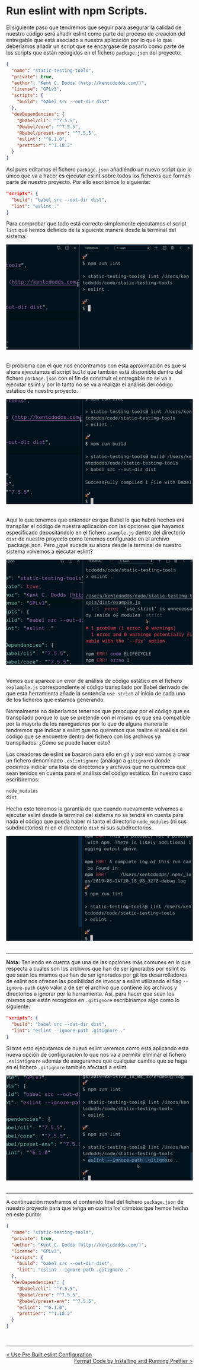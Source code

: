 # Run eslint with npm Scripts.

El siguiente paso que tendremos que seguir para asegurar la calidad de nuestro código será añadir eslint como parte del proceso de creación del entregable que está asociado a nuestra aplicación por lo que lo que deberíamos añadir un script que se encargase de pasarlo como parte de los scripts que están recogidos en el fichero `package.json` del proyecto:

```json
{
  "name": "static-testing-tools",
  "private": true,
  "author": "Kent C. Dodds (http://kentcdodds.com/)",
  "license": "GPLv3",
  "scripts": {
    "build": "babel src --out-dir dist"
  },
  "devDependencies": {
    "@babel/cli": "^7.5.5",
    "@babel/core": "^7.5.5",
    "@babel/preset-env": "^7.5.5",
    "eslint": "^6.1.0",
    "prettier": "^1.18.2"
  }
}
```

Así pues editamos el fichero `package.json` añadiéndo un nuevo script que lo único que va a hacer es ejecutar eslint sobre todos los ficheros que forman parte de nuestro proyecto. Por ello escribimos lo siguiente:

```json
"scripts": {
  "build": "babel src --out-dir dist",
  "lint": "eslint ."
}
```

Para comprobar que todo está correcto simplemente ejecutamos el script `lint` que hemos definido de la siguiente manera desde la terminal del sistema:

<div style='text-align: center'>
  <img src='../images/ch02/02_16.png' />
</div>
<br />

El problema con el que nos encontramos con esta aproximación es que si ahora ejecutamos el script `build` que también está disponible dentro del fichero `package.json` con el fin de construir el entregable no se va a ejecutar eslint y por lo tanto no se va a realizar el análisis del código estático de nuestro proyecto.

<div style='text-align: center'>
  <img src='../images/ch02/02_17.png' />
</div>
<br />

Aquí lo que tenemos que entender es que Babel lo que habrá hechos erá transpilar el código de nuestra aplicación con las opciones que hayamos especificado depositándolo en el fichero `example.js` dentro del directorio `dist` de nuestro proyecto como tenemos configurado en el archivo `package.json. Pero ¿qué sucede su ahora desde la terminal de nuestro sistema volvemos a ejecutar eslint?

<div style='text-align: center'>
  <img src='../images/ch02/02_18.png' />
</div>
<br />

Vemos que aparece un error de análisis de código estático en el fichero `explample.js` correspondiente al código transpilado por Babel derivado de que esta herramienta añade la sentencia `use strict` al inicio de cada uno de los ficheros que estamos generando.

Normalmente no deberíamos tenernos que preocupar por el código que es transpilado porque lo que se pretende con el mismo es que sea compatible por la mayoría de los navegadores por lo que de alguna manera le tendremos que indicar a eslint que no queremos que realice el análisis del código que se encuentre dentro del fichero con los archivos ya transpilados. ¿Cómo se puede hacer esto?

Los creadores de eslint se basaron para ello en git y por eso vamos a crear un fichero denominado `.eslintignore` (análogo a `gitignore`) donde podemos indicar una lista de directorios y archivos que no queremos que sean tenidos en cuenta para el análisis del código estático. En nuestro caso escribiremos:

```js
node_modules
dist
```

Hecho esto tenemos la garantía de que cuando nuevamente volvamos a ejecutar eslint desde la terminal del sistema no se tendrá en cuenta para nada el código que pueda haber ni tanto el directorio `node_modules` (ni sus subdirectorios) ni en el directorio `dist` ni sus subdirectorios.

<div style='text-align: center'>
  <img src='../images/ch02/02_19.png' />
</div>
<br />

---
**Nota:** Teniendo en cuenta que una de las opciones más comunes en lo que respecta a cuáles son los archivos que han de ser ignorados por eslint es que sean los mismos que han de ser ignorados por git los desarrolladores de eslint nos ofrecen las posibilidad de invocar a eslint utilizando el flag `--ignore-path` cuyo valor a de ser el archivo que contiene los archivos y directorios a ignorar por la herramienta. Así, para hacer que sean los mismos que están recogidos en `.gitignore` escribiríamos algo como lo siguiente:

```json
"scripts": {
  "build": "babel src --out-dir dist",
  "lint": "eslint --ignore-path .gitignore ."
}
```

Si tras esto ejecutamos de nuevo eslint veremos como está aplicando esta nueva opción de configuración lo que nos va a permitir eliminar el fichero `.eslintignore` además de asegurarnos que cualquier cambio que se haga en el fichero `.gitignore` también afectará a eslint.

<div style='text-align: center'>
  <img src='../images/ch02/02_20.png' />
</div>
<br />

---

A continuación mostramos el contenido final del fichero `package.json` de nuestro proyecto para que tenga en cuenta los cambios que hemos hecho en este punto:

```json
{
  "name": "static-testing-tools",
  "private": true,
  "author": "Kent C. Dodds (http://kentcdodds.com/)",
  "license": "GPLv3",
  "scripts": {
    "build": "babel src --out-dir dist",
    "lint": "eslint --ignore-path .gitignore ."
  },
  "devDependencies": {
    "@babel/cli": "^7.5.5",
    "@babel/core": "^7.5.5",
    "@babel/preset-env": "^7.5.5",
    "eslint": "^6.1.0",
    "prettier": "^1.18.2"
  }
}
```
<br />

----
<div>
  <div style="float: left">
    <a href="https://github.com/DevJoseManuel/js-tutorials/blob/master/testing/ch02/02_02.md">
      < Use Pre Built eslint Configuration
    </a>
  </div>
  <div style="float: right">
    <a href="https://github.com/DevJoseManuel/js-tutorials/blob/master/testing/ch02/02_04.md">
      Format Code by Installing and Running Prettier >
    </a>
  </div>
</div>
